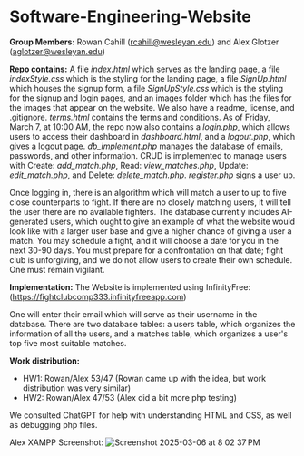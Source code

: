 # Software-Engineering-Website
**Group Members:** Rowan Cahill (rcahill@wesleyan.edu) and Alex Glotzer (aglotzer@wesleyan.edu)

**Repo contains:** A file _index.html_  which serves as the landing page, a file _indexStyle.css_  which is the styling for the landing page, a file _SignUp.html_ which houses the signup form, a file _SignUpStyle.css_ which is the styling for the signup and login pages, and an images folder which has the files for the images that appear on the website. We also have a readme, license, and .gitignore. _terms.html_ contains the terms and conditions.
As of Friday, March 7, at 10:00 AM, the repo now also contains a _login.php_, which allows users to access their dashboard in _dashboard.html_, and a _logout.php_, which gives a logout page. _db_implement.php_ manages the database of emails, passwords, and other information. CRUD is implemented to manage users with Create: _add_match.php_, Read: _view_matches.php_, Update: _edit_match.php_, and Delete: _delete_match.php_. _register.php_ signs a user up.

Once logging in, there is an algorithm which will match a user to up to five close counterparts to fight. If there are no closely matching users, it will tell the user there are no available fighters. The database currently includes AI-generated users, which ought to give an example of what the website would look like with a larger user base and give a higher chance of giving a user a match. You may schedule a fight, and it will choose a date for you in the next 30-90 days. You must prepare for a confrontation on that date; fight club is unforgiving, and we do not allow users to create their own schedule. One must remain vigilant.

**Implementation:** The Website is implemented using InfinityFree: (https://fightclubcomp333.infinityfreeapp.com)

One will enter their email which will serve as their username in the database. There are two database tables: a users table, which organizes the information of all the users, and a matches table, which organizes a user's top five most suitable matches.

**Work distribution:**
- HW1: Rowan/Alex 53/47 (Rowan came up with the idea, but work distribution was very similar)
- HW2: Rowan/Alex 47/53 (Alex did a bit more php testing)

We consulted ChatGPT for help with understanding HTML and CSS, as well as debugging php files.

Alex XAMPP Screenshot: ![Screenshot 2025-03-06 at 8 02 37 PM](https://github.com/user-attachments/assets/96d15449-60e7-4a0b-8484-ed472cc614c4)
